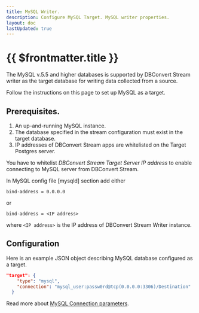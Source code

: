 ```yaml
---
title: MySQL Writer.
description: Configure MySQL Target. MySQL writer properties.
layout: doc
lastUpdated: true
---
```

# {{ $frontmatter.title }}


The MySQL v.5.5 and higher databases is supported by DBConvert Stream writer as the target database for writing data collected from a source.

Follow the instructions on this page to set up MySQL as a target.


## Prerequisites.
 
1. An up-and-running MySQL instance.
2. The database specified in the stream configuration must exist in the target database.
3. IP addresses of DBConvert Stream apps are whitelisted on the Target Postgres server.


You have to whitelist _DBConvert Stream Target Server IP address_ to enable connecting to MySQL server from DBConvert Stream.


In MySQL config file [mysqld] section add either 

```
bind-address = 0.0.0.0
```

or

```
bind-address = <IP address>
```

where `<IP address>` is the IP address of DBConvert Stream Writer instance.



## Configuration


Here is an example JSON object describing MySQL database configured as a target.

```JSON
"target": {
    "type": "mysql",
    "connection": "mysql_user:passw0rd@tcp(0.0.0.0:3306)/Destination"
  }
```

Read more about  [MySQL Connection parameters](/sources/mysql/#mysql-specific-options).

